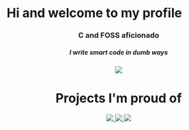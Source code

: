<h1 align="left">Hi and welcome to my profile</h1>

<h3 align="center">C and FOSS aficionado</h3>
<h5 align="center">I write smart code in dumb ways</h5>

<p align="center">
    <img src="https://github-readme-stats.vercel.app/api/top-langs/?username=ThisKwasior&show_icons=true&title_color=00a7ff&text_color=007dff&icon_color=908F68&bg_color=191a30&layout=donut" />
</p>

<h1 align="center">Projects I'm proud of</h1>
<p align="center">
    <a href="https://github.com/ThisKwasior/KwasTools">
      <img src="https://github-readme-stats.vercel.app/api/pin/?username=ThisKwasior&repo=KwasTools&show_icons=true&title_color=00a7ff&text_color=007dff&icon_color=908F68&bg_color=191a30" />
    </a>
    <a href="https://github.com/ThisKwasior/Sonic-Paradox-Video-for-Windows-Player">
      <img src="https://github-readme-stats.vercel.app/api/pin/?username=ThisKwasior&repo=Sonic-Paradox-Video-for-Windows-Player&show_icons=true&title_color=00a7ff&text_color=007dff&icon_color=908F68&bg_color=191a30" />
    </a>
    <a href="https://github.com/ThisKwasior/CryTools">
      <img src="https://github-readme-stats.vercel.app/api/pin/?username=ThisKwasior&repo=CryTools&show_icons=true&title_color=00a7ff&text_color=007dff&icon_color=908F68&bg_color=191a30" />
    </a>
</p>
